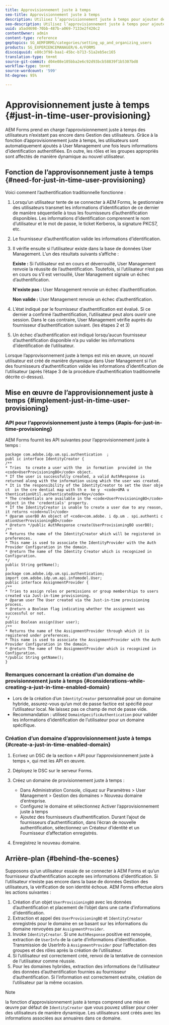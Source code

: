 ```yaml
---
title: Approvisionnement juste à temps
seo-title: Approvisionnement juste à temps
description: Utilisez l’approvisionnement juste à temps pour ajouter des utilisateurs à User Management après l’authentification réussie et pour affecter de manière dynamique les rôles et les groupes appropriés au nouvel utilisateur.
seo-description: Utilisez l’approvisionnement juste à temps pour ajouter des utilisateurs à User Management après l’authentification réussie et pour affecter de manière dynamique les rôles et les groupes appropriés au nouvel utilisateur.
uuid: a5ad4698-70bb-487b-a069-7133e2f420c2
contentOwner: admin
content-type: reference
geptopics: SG_AEMFORMS/categories/setting_up_and_organizing_users
products: SG_EXPERIENCEMANAGER/6.4/FORMS
discoiquuid: e80c3f98-baa1-45bc-b713-51a2eb5ec165
translation-type: tm+mt
source-git-commit: d04e08e105bba2e6c92d93bcb58839f1b5307bd8
workflow-type: tm+mt
source-wordcount: '599'
ht-degree: 95%

---
```



# Approvisionnement juste à temps {#just-in-time-user-provisioning}

AEM Forms prend en charge l’approvisionnement juste à temps des utilisateurs n’existant pas encore dans Gestion des utilisateurs. Grâce à la fonction d’approvisionnement juste à temps, les utilisateurs sont automatiquement ajoutés à User Management une fois leurs informations d’identification authentifiées. En outre, les rôles et les groupes appropriés sont affectés de manière dynamique au nouvel utilisateur.

## Fonction de l’approvisonnement juste à temps {#need-for-just-in-time-user-provisioning}

Voici comment l’authentification traditionnelle fonctionne :

1. Lorsqu’un utilisateur tente de se connecter à AEM Forms, le gestionnaire des utilisateurs transmet les informations d’identification de ce dernier de manière séquentielle à tous les fournisseurs d’authentification disponibles. Les informations d’identification comprennent le nom d’utilisateur et le mot de passe, le ticket Kerberos, la signature PKCS7, etc.
1. Le fournisseur d’authentification valide les informations d’identification.
1. Il vérifie ensuite si l’utilisateur existe dans la base de données User Management. L’un des résultats suivants s’affiche :

   **Existe :** Si l’utilisateur est en cours et déverrouillé, User Management renvoie la réussite de l’authentification. Toutefois, si l’utilisateur n’est pas en cours ou s’il est verrouillé, User Management signale un échec d’authentification.

   **N&#39;existe pas :** User Management renvoie un échec d’authentification.

   **Non valide :** User Management renvoie un échec d’authentification.

1. L’état indiqué par le fournisseur d’authentification est évalué. Si ce dernier a confirmé l’authentification, l’utilisateur peut alors ouvrir une session. Dans le cas contraire, User Management vérifie auprès du fournisseur d’authentification suivant. (les étapes 2 et 3)
1. Un échec d’authentification est indiqué lorsqu’aucun fournisseur d’authentification disponible n’a pu valider les informations d’identification de l’utilisateur.

Lorsque l’approvisonnement juste à temps est mis en œuvre, un nouvel utilisateur est créé de manière dynamique dans User Management si l’un des fournisseurs d’authentification valide les informations d’identification de l’utilisateur (après l’étape 3 de la procédure d’authentification traditionnelle décrite ci-dessus).

## Mise en œuvre de l’approvisionnement juste à temps {#implement-just-in-time-user-provisioning}

### API pour l’approvisionnement juste à temps {#apis-for-just-in-time-provisioning}

AEM Forms fournit les API suivantes pour l’approvisionnement juste à temps :

```as3
package com.adobe.idp.um.spi.authentication  ; 
publ ic interface IdentityCreator { 
/** 
* Tries  to create a user with the  in formation  provided in the <code>UserProvisioningBO</code> object. 
* If the user is successfully created, a valid AuthResponse is returned along with the information using which the user was created. 
* It is the responsibility of the IdentityCreator to set the User obje ct  in the cre dential map with th e  ke y  <code>UMA u thenticationUtil.authenticatedUserKey</code> 
* The credentials are available in the <code>UserProvisioningBO</code> object in the 'credentials' property. 
* If the IdentityCreator is unable to create a user due to any reason, it returns <code>null</code> 
* @param userBO An object of <code>com.adobe. i dp.um . spi.authenti c ationUserProvisioningBO</code> 
* @return */public AuthResponse create(UserProvisioningBO userBO); 
/** 
* Returns the name of the IdentityCreator which will be registered in preferences. 
* This name is used to associate the IdentityProvider with the Auth Provider Configuration in the domain. 
* @return The name of the Identity Creator which is recognized in Configuration. 
*/ 
public String getName(); 
} 
package com.adobe.idp.um.spi.authentication; 
import com.adobe.idp.um.api.infomodel.User; 
public interface AssignmentProvider { 
/** 
* Tries to assign roles or permissions or group memberships to users created via Just-in-time provisioning. 
* @param user The User created via the Just-in-time provisioning process. 
* @return a Boolean flag indicating whether the assignment was successful or not. 
*/ 
public Boolean assign(User user); 
/** 
* Returns the name of the AssignmentProvider through which it is registered under preferences. 
* This name is used to associate the AssignmentProvider with the Auth Provider Configuration in the domain. 
* @return The name of the AssignmentProvider which is recognized in Configuration. 
*/public String getName(); 
}
```

### Remarques concernant la création d’un domaine de provisionnement juste à temps {#considerations-while-creating-a-just-in-time-enabled-domain}

* Lors de la création d’un `IdentityCreator` personnalisé pour un domaine hybride, assurez-vous qu’un mot de passe factice est spécifié pour l’utilisateur local. Ne laissez pas ce champ de mot de passe vide.
* Recommandation : utilisez `DomainSpecificAuthentication` pour valider les informations d’identification de l’utilisateur pour un domaine spécifique.

### Création d’un domaine d’approvisionnement juste à temps {#create-a-just-in-time-enabled-domain}

1. Ecrivez un DSC de la section « API pour l’approvisionnement juste à temps », qui met les API en œuvre.
1. Déployez le DSC sur le serveur Forms.
1. Créez un domaine de provisionnement juste à temps :

   * Dans Administration Console, cliquez sur Paramètres > User Management > Gestion des domaines > Nouveau domaine d’entreprise.
   * Configurez le domaine et sélectionnez Activer l’approvisionnement juste à temps <!--Fix broken link (See Setting up and managing domains).-->
   * Ajoutez des fournisseurs d’authentification. Durant l’ajout de fournisseurs d’authentification, dans l’écran de nouvelle authentification, sélectionnez un Créateur d’identité et un Fournisseur d’affectation enregistrés.

1. Enregistrez le nouveau domaine.

## Arrière-plan {#behind-the-scenes}

Supposons qu’un utilisateur essaie de se connecter à AEM Forms et qu’un fournisseur d’authentification accepte ses informations d’identification. Si l’utilisateur n’existe pas encore dans la base de données Gestion des utilisateurs, la vérification de son identité échoue. AEM Forms effectue alors les actions suivantes :

1. Création d’un objet `UserProvisioningBO` avec les données d’authentification et placement de l’objet dans une carte d’informations d’identification.
1. Extraction et appel des `UserProvisioningBO` et `IdentityCreator` enregistrés pour le domaine en se basant sur les informations du domaine renvoyées par `AssignmentProvider`.
1. Invoke `IdentityCreator`. Si une `AuthResponse` positive est renvoyée, extraction de `UserInfo` de la carte d’informations d’identification. Transmission de UserInfo à `AssignmentProvider` pour l’affectation des groupes et des rôles après la création de l’utilisateur.
1. Si l’utilisateur est correctement créé, renvoi de la tentative de connexion de l’utilisateur comme réussie.
1. Pour les domaines hybrides, extraction des informations de l’utilisateur des données d’authentification fournies au fournisseur d’authentification. Si l’information est correctement extraite, création de l’utilisateur par la même occasion.

>[!NOTE]
>
>la fonction d’approvisionnement juste à temps comprend une mise en œuvre par défaut de `IdentityCreator` que vous pouvez utiliser pour créer des utilisateurs de manière dynamique. Les utilisateurs sont créés avec les informations associées aux annuaires dans ce domaine.

